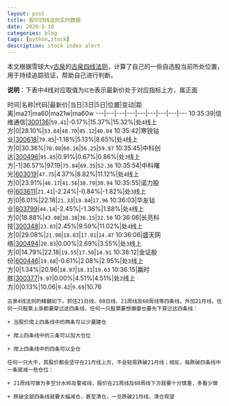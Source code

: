 ```yaml
---
layout: post
title: 股价四线法则实时数据
date: 2020-5-10
categories: blog
tags: [python,stock]
description: stock index alert
---
```



本文根据雪球大v[古泉](https://xueqiu.com/u/7148646888)的[古泉四线法则](https://xueqiu.com/7148646888/130498192)，计算了自己的一些自选股当前所处位置，用于持续追踪验证，帮助自己进行判断。

**说明**：下表中4线对应取值为`红色`表示最新价处于对应指标上方，属正面

时间|名称|代码|最新价|当日|3日|5日|位置|变动|距离|ma21|ma60|ma21w|ma60w
---|---|---|---|---|---|---|---|---
10:35:39|信维通信|[300136](https://xueqiu.com/S/SZ300136)|`59.41`|-0.17%|15.37%|15.32%|处`4`线上方|0|28.10%|`53.84`|`48.70`|`45.12`|`40.04`
10:35:42|寒锐钴业|[300618](https://xueqiu.com/S/SZ300618)|`79.85`|-1.18%|5.13%|8.65%|处`4`线上方|0|30.36%|`70.08`|`60.16`|`56.25`|`59.97`
10:35:45|中科创达|[300496](https://xueqiu.com/S/SZ300496)|`95.85`|0.91%|0.67%|0.86%|处`3`线上方|-1|36.57%|97.19|`75.84`|`69.35`|`52.36`
10:35:54|中科曙光|[603019](https://xueqiu.com/S/SH603019)|`47.75`|4.37%|8.82%|11.12%|处`4`线上方|0|23.91%|`46.17`|`41.56`|`38.79`|`30.94`
10:35:55|诺力股份|[603611](https://xueqiu.com/S/SH603611)|`21.41`|-2.24%|-0.84%|-1.82%|处`3`线上方|0|6.01%|22.18|`21.33`|`19.84`|`17.96`
10:36:03|华友钴业|[603799](https://xueqiu.com/S/SH603799)|`44.14`|-2.45%|-1.36%|1.88%|处`4`线上方|0|18.88%|`43.08`|`38.38`|`36.15`|`32.50`
10:36:06|长亮科技|[300348](https://xueqiu.com/S/SZ300348)|`23.03`|2.45%|9.59%|11.02%|处`4`线上方|0|29.08%|`21.90`|`18.83`|`17.81`|`14.47`
10:36:06|盛天网络|[300494](https://xueqiu.com/S/SZ300494)|`20.83`|0.00%|2.69%|3.55%|处`3`线上方|0|14.79%|22.18|`19.55`|`17.50`|`14.91`
10:36:12|金证股份|[600446](https://xueqiu.com/S/SH600446)|`19.68`|-0.61%|2.08%|2.95%|处`3`线上方|0|1.34%|20.96|`18.97`|`18.31`|`19.63`
10:36:15|赢时胜|[300377](https://xueqiu.com/S/SZ300377)|`9.97`|0.00%|4.51%|4.51%|处`2`线上方|0|0.13%|10.06|`9.42`|`9.69`|10.76

```
古泉4线法则的精髓如下。抓住21日线、60日线、21周线及60周线等四条线，外加21月线，任何一只股票上涨都要穿过这四条线，任何一只股票要想爆雷也要先下穿过这四条线：

+ 当股价爬上四条线中的两条可以少量建仓

+ 爬上四条线中的三条可以加大仓位

+ 爬上四条线中的四条可以全仓

任何一只大牛，其股价都会坚守在21月线上方，不会轻易跌破21月线；相反，每跌破四条线中一条就减一些仓位：

+ 21周线可做为多空分水岭及警戒线，股价在21周线及60周线下方就要十分慎重，多看少做

+ 跌破全部四条线就要大幅减仓，甚至清仓，一旦跌破21月线，清仓观望
```